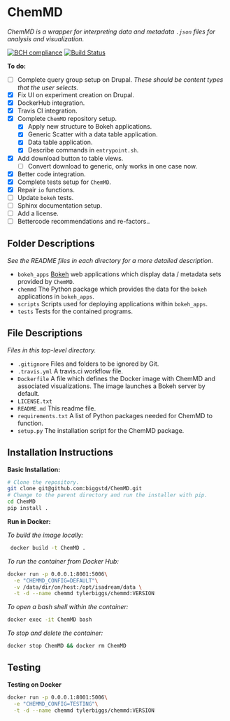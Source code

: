 ChemMD
======

*ChemMD is a wrapper for interpreting data and metadata `.json` files
for analysis and visualization.*

[![BCH compliance](https://bettercodehub.com/edge/badge/biggstd/ChemMD?branch=master)](https://bettercodehub.com/)
[![Build Status](https://travis-ci.org/biggstd/ChemMD.svg?branch=master)](https://travis-ci.org/biggstd/ChemMD)

**To do:**

+ [ ] Complete query group setup on Drupal.
    *These should be content types that the user selects.*
+ [x] Fix UI on experiment creation on Drupal.
+ [x] DockerHub integration.
+ [x] Travis CI integration.
+ [x] Complete `ChemMD` repository setup.
    + [x] Apply new structure to Bokeh applications.
    + [x] Generic Scatter with a data table application.
    + [x] Data table application.
    + [x] Describe commands in `entrypoint.sh`.
+ [x] Add download button to table views.
    + [ ] Convert download to generic, only works in one case now.
+ [x] Better code integration.
+ [x] Complete tests setup for `ChemMD`.
+ [x] Repair `io` functions.
+ [ ] Update `bokeh` tests.
+ [ ] Sphinx documentation setup.
+ [ ] Add a license.
+ [ ] Bettercode recommendations and re-factors..

Folder Descriptions
-------------------

*See the README files in each directory for a more detailed
description.*

+ `bokeh_apps` [Bokeh](https://github.com/bokeh/bokeh) web
    applications which display data / metadata sets provided
    by `ChemMD`.
+ `chemmd` The Python package which provides the data
    for the `bokeh` applications in `bokeh_apps`.
+ `scripts` Scripts used for deploying applications within
    `bokeh_apps`.
+ `tests` Tests for the contained programs.

File Descriptions
-----------------

*Files in this top-level directory.*

+ `.gitignore` Files and folders to be ignored by Git.
+ `.travis.yml` A travis.ci workflow file.
+ `Dockerfile` A file which defines the Docker image with
   ChemMD and associated visualizations. The image launches
   a Bokeh server by default. 
+ `LICENSE.txt` 
+ `README.md` This readme file.
+ `requirements.txt` A list of Python packages needed for
   ChemMD to function.
+ `setup.py` The installation script for the ChemMD package.


Installation Instructions
-------------------------

**Basic Installation:**

```bash
# Clone the repository.
git clone git@github.com:biggstd/ChemMD.git
# Change to the parent directory and run the installer with pip.
cd ChemMD
pip install .
```

**Run in Docker:**

*To build the image locally:*

```bash
 docker build -t ChemMD .
```

*To run the container from Docker Hub:*

```bash
docker run -p 0.0.0.1:8001:5006\
  -e "CHEMMD_CONFIG=DEFAULT"\
  -v /data/dir/on/host:/opt/isadream/data \
  -t -d --name chemmd tylerbiggs/chemmd:VERSION
```

*To open a bash shell within the container:*

```bash
docker exec -it ChemMD bash
```

*To stop and delete the container:*

```bash
docker stop ChemMD && docker rm ChemMD
```

Testing
-------

**Testing on Docker**

```bash
docker run -p 0.0.0.1:8001:5006\
  -e "CHEMMD_CONFIG=TESTING"\
  -t -d --name chemmd tylerbiggs/chemmd:VERSION
```
